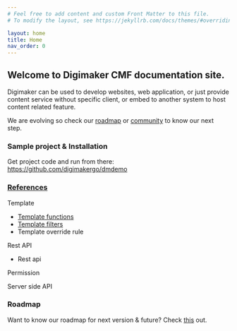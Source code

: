 ```yaml
---
# Feel free to add content and custom Front Matter to this file.
# To modify the layout, see https://jekyllrb.com/docs/themes/#overriding-theme-defaults

layout: home
title: Home
nav_order: 0
---
```


## Welcome to Digimaker CMF documentation site.

Digimaker can be used to develop websites, web application, or just provide content service without specific client, or embed to another system to host content related feature.

We are evolving so check our [roadmap](/roadmap) or [community](#) to know our next step.

### Sample project & Installation
Get project code and run from there: https://github.com/digimakergo/dmdemo


### [References](references/)
Template
- [Template functions](references/template-functions)
- [Template filters](references/template-filters)
- Template override rule

Rest API
- Rest api

Permission
 
Server side API


### Roadmap

Want to know our roadmap for next version & future? Check [this](#/roadmap) out.
